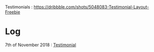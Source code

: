 Testimonials : https://dribbble.com/shots/5048083-Testimonial-Layout-Freebie 

# Log
7th of November 2018 : [Testimonial](https://github.com/girishpatil/design2code/tree/master/Testimonials)
